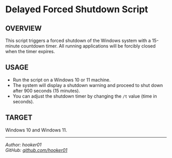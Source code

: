 # Delayed Forced Shutdown Script

## OVERVIEW

This script triggers a forced shutdown of the Windows system with a 15-minute countdown timer. All running applications will be forcibly closed when the timer expires.

## USAGE

- Run the script on a Windows 10 or 11 machine.
- The system will display a shutdown warning and proceed to shut down after 900 seconds (15 minutes).
- You can adjust the shutdown timer by changing the `/t` value (time in seconds).

## TARGET

Windows 10 and Windows 11.

---

*Author: hooker01*  
*GitHub: [github.com/hooker01](https://github.com/hooker01)*
